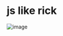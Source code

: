 # js like rick 

![image](https://github.com/user-attachments/assets/f956eba7-72e0-49d5-b9d6-b0bc9656d907)
